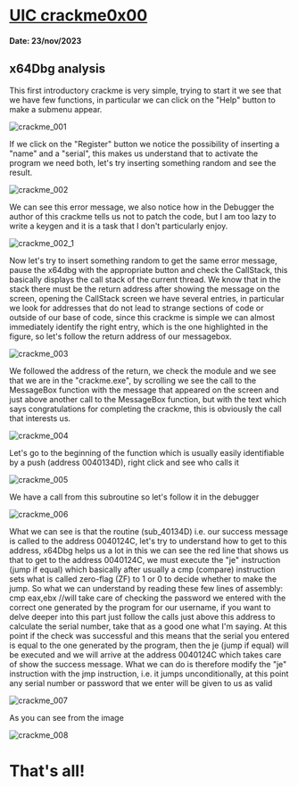 # [UIC crackme0x00](crackme0x00.exe)

#### Date: 23/nov/2023

## x64Dbg analysis
This first introductory crackme is very simple, trying to start it we see that we have few functions, in particular we can click on the "Help" button to make a submenu appear.



![crackme_001](uic-0x00-1.png)



If we click on the "Register" button we notice the possibility of inserting a "name" and a "serial", this makes us understand that to activate the program we need both, let's try inserting something random and see the result.



![crackme_002](uic-0x00-2.png)



We can see this error message, we also notice how in the Debugger the author of this crackme tells us not to patch the code, but I am too lazy to write a keygen and it is a task that I don't particularly enjoy.



![crackme_002_1](uic-0x00-2_1.png)



Now let's try to insert something random to get the same error message, pause the x64dbg with the appropriate button and check the CallStack, this basically displays the call stack of the current thread.
We know that in the stack there must be the return address after showing the message on the screen, opening the CallStack screen we have several entries, in particular we look for addresses that do not lead to strange sections of code or outside of our base of code, since this crackme is simple we can almost immediately identify the right entry, which is the one highlighted in the figure, so let's follow the return address of our messagebox.



![crackme_003](uic-0x00-3.png)



We followed the address of the return, we check the module and we see that we are in the "crackme.exe", by scrolling we see the call to the MessageBox function with the message that appeared on the screen and just above another call to the MessageBox function, but with the text which says congratulations for completing the crackme, this is obviously the call that interests us.



![crackme_004](uic-0x00-4.png)



Let's go to the beginning of the function which is usually easily identifiable by a push (address 0040134D), right click and see who calls it



![crackme_005](uic-0x00-5.png)



We have a call from this subroutine so let's follow it in the debugger



![crackme_006](uic-0x00-6.png)



What we can see is that the routine (sub_40134D) i.e. our success message is called to the address 0040124C, let's try to understand how to get to this address, x64Dbg helps us a lot in this we can see the red line that shows us that to get to the address 0040124C, we must execute the "je" instruction (jump if equal) which basically after usually a cmp (compare) instruction sets what is called zero-flag (ZF) to 1 or 0 to decide whether to make the jump.
So what we can understand by reading these few lines of assembly:
cmp eax,ebx //will take care of checking the password we entered with the correct one generated by the program for our username, if you want to delve deeper into this part just follow the calls just above this address to calculate the serial number, take that as a good one what I'm saying.
At this point if the check was successful and this means that the serial you entered is equal to the one generated by the program, then the je (jump if equal) will be executed and we will arrive at the address 0040124C which takes care of show the success message.
What we can do is therefore modify the "je" instruction with the jmp instruction, i.e. it jumps unconditionally, at this point any serial number or password that we enter will be given to us as valid



![crackme_007](uic-0x00-7.png)



As you can see from the image



![crackme_008](uic-0x00-8.png)



# That's all!
